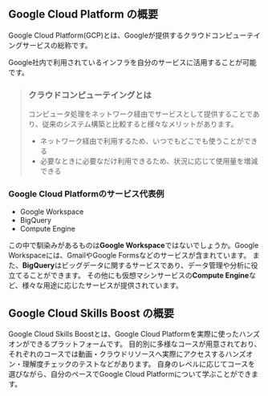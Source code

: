 ## Google Cloud Platform の概要

Google Cloud Platform(GCP)とは、Googleが提供するクラウドコンピューテイングサービスの総称です。

Google社内で利用されているインフラを自分のサービスに活用することが可能です。


>### クラウドコンピューテイングとは
>
>コンピュータ処理をネットワーク経由でサービスとして提供することであり、従来のシステム構築と比較すると様々なメリットがあります。
>- ネットワーク経由で利用するため、いつでもどこでも使うことができる
>- 必要なときに必要なだけ利用できるため、状況に応じて使用量を増減できる
>

### Google Cloud Platformのサービス代表例

- Google Workspace
- BigQuery
- Compute Engine

この中で馴染みがあるものは**Google Workspace**ではないでしょうか。Google Workspaceには、GmailやGoogle Formsなどのサービスが含まれています。
また、**BigQuery**はビッグデータに関するサービスであり、データ管理や分析に役立てることができます。
その他にも仮想マシンサービスの**Compute Engine**など、様々な用途に応じたサービスが提供されています。

## Google Cloud Skills Boost の概要

Google Cloud Skills Boostとは、Google Cloud Platformを実際に使ったハンズオンができるプラットフォームです。
目的別に多様なコースが用意されており、それぞれのコースでは動画・クラウドリソースへ実際にアクセスするハンズオン・理解度チェックのテストなどがあります。
自身のレベルに応じてコースを選びながら、自分のペースでGoogle Cloud Platformについて学ぶことができます。
